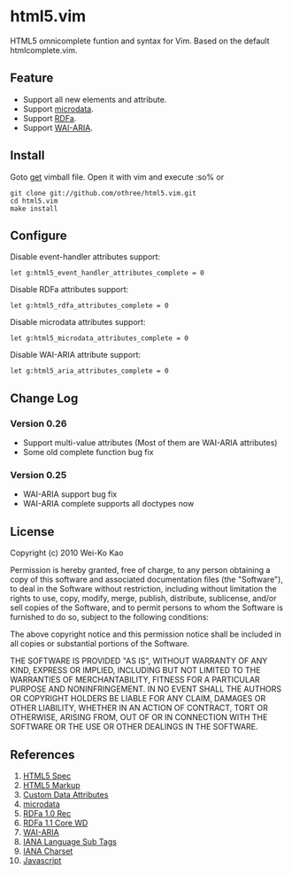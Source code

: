 # html5.vim

HTML5 omnicomplete funtion and syntax for Vim.
Based on the default htmlcomplete.vim.

## Feature

- Support all new elements and attribute.
- Support [microdata][microdata].
- Support [RDFa][RDFa].
- Support [WAI-ARIA][aria].

## Install

Goto [get][html5.vim] vimball file. Open it with vim and execute :so%
or 

    git clone git://github.com/othree/html5.vim.git
    cd html5.vim
    make install

## Configure

Disable event-handler attributes support:

    let g:html5_event_handler_attributes_complete = 0

Disable RDFa attributes support:

    let g:html5_rdfa_attributes_complete = 0

Disable microdata attributes support:

    let g:html5_microdata_attributes_complete = 0

Disable WAI-ARIA attribute support:

    let g:html5_aria_attributes_complete = 0

## Change Log

### Version 0.26

- Support multi-value attributes (Most of them are WAI-ARIA attributes)
- Some old complete function bug fix

### Version 0.25

- WAI-ARIA support bug fix
- WAI-ARIA complete supports all doctypes now

## License

Copyright (c) 2010 Wei-Ko Kao

Permission is hereby granted, free of charge, to any person obtaining a copy
of this software and associated documentation files (the "Software"), to deal
in the Software without restriction, including without limitation the rights
to use, copy, modify, merge, publish, distribute, sublicense, and/or sell
copies of the Software, and to permit persons to whom the Software is
furnished to do so, subject to the following conditions:

The above copyright notice and this permission notice shall be included in
all copies or substantial portions of the Software.

THE SOFTWARE IS PROVIDED "AS IS", WITHOUT WARRANTY OF ANY KIND, EXPRESS OR
IMPLIED, INCLUDING BUT NOT LIMITED TO THE WARRANTIES OF MERCHANTABILITY,
FITNESS FOR A PARTICULAR PURPOSE AND NONINFRINGEMENT. IN NO EVENT SHALL THE
AUTHORS OR COPYRIGHT HOLDERS BE LIABLE FOR ANY CLAIM, DAMAGES OR OTHER
LIABILITY, WHETHER IN AN ACTION OF CONTRACT, TORT OR OTHERWISE, ARISING FROM,
OUT OF OR IN CONNECTION WITH THE SOFTWARE OR THE USE OR OTHER DEALINGS IN
THE SOFTWARE.

## References
 
1. [HTML5 Spec][1]
2. [HTML5 Markup][2]
3. [Custom Data Attributes][3]
4. [microdata][4]
5. [RDFa 1.0 Rec][5]
6. [RDFa 1.1 Core WD][6]
7. [WAI-ARIA][7]
8. [IANA Language Sub Tags][8]
9. [IANA Charset][9]
10. [Javascript][10]

[html5.vim]:http://www.vim.org/scripts/script.php?script_id=3236

[microdata]:http://dev.w3.org/html5/md/
[RDFa]:http://www.w3.org/TR/rdfa-syntax/
[aria]:http://www.w3.org/TR/wai-aria/

[1]:http://dev.w3.org/html5/spec/
[2]:http://dev.w3.org/html5/markup/
[3]:http://dev.w3.org/html5/spec/Overview.html#custom-data-attribute
[4]:http://dev.w3.org/html5/md/
[5]:http://www.w3.org/TR/rdfa-syntax/#a_xhtmlrdfa_dtd
[6]:http://www.w3.org/TR/rdfa-core/
[7]:http://www.w3.org/TR/wai-aria/
[8]:http://www.iana.org/assignments/language-subtag-registry
[9]:http://www.iana.org/assignments/character-sets
[10]:https://developer.mozilla.org/en/JavaScript
